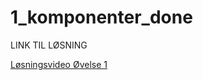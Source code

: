 # 1_komponenter_done

LINK TIL LØSNING 

<a href="https://cbs.cloud.panopto.eu/Panopto/Pages/Viewer.aspx?id=780a7353-6eef-4a07-b282-ada1011a8423
" target="_blank">Løsningsvideo Øvelse 1</a>
